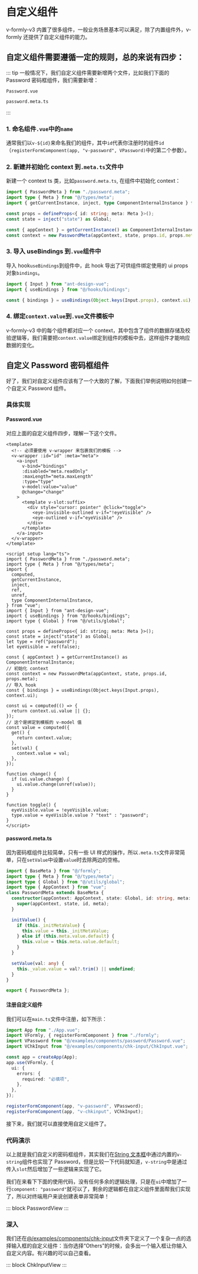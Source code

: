# 自定义组件

v-formly-v3 内置了很多组件，一般业务场景基本可以满足，除了内置组件外，v-formly 还提供了自定义组件的能力。

## 自定义组件需要遵循一定的规则，总的来说有四步：

::: tip
一般情况下，我们自定义组件需要新增两个文件，比如我们下面的 Password 密码框组件，我们需要新增：

`Password.vue`

`password.meta.ts`

:::

### 1. 命名组件`.vue`中的`name`

通常我们以`v-${id}`来命名我们的组件，其中`id`代表你注册时的组件`id`（`registerFormComponent(app, "v-password", VPassword)`中的第二个参数）。

### 2. 新建并初始化 context 到`.meta.ts`文件中

新建一个 context ts 类，比如`password.meta.ts`, 在组件中初始化 context：

```ts {9}
import { PasswordMeta } from "./password.meta";
import type { Meta } from "@/types/meta";
import { getCurrentInstance, inject, type ComponentInternalInstance } from "vue";

const props = defineProps<{ id: string; meta: Meta }>();
const state = inject("state") as Global;

const { appContext } = getCurrentInstance() as ComponentInternalInstance;
const context = new PasswordMeta(appContext, state, props.id, props.meta);
```

### 3. 导入 useBindings  到`.vue`组件中

导入 hook`useBindings`到组件中，此 hook 导出了可供组件绑定使用的 ui props 对象`bindings`。

```ts {4}
import { Input } from "ant-design-vue";
import { useBindings } from "@/hooks/bindings";

const { bindings } = useBindings(Object.keys(Input.props), context.ui);
```

### 4. 绑定`context.value`到`.vue`文件模板中

v-formly-v3 中的每个组件都对应一个 context，其中包含了组件的数据存储及校验逻辑等，我们需要把`context.value`绑定到组件的模板中去，这样组件才能响应数据的变化。

## 自定义 Password 密码框组件

好了，我们对自定义组件应该有了一个大致的了解，下面我们举例说明如何创建一个自定义 Password 组件。

### 具体实现

#### Password.vue

对应上面的自定义组件四步，理解一下这个文件。

```vue {3,19,44,46,52-59}
<template>
  <!-- 必须要使用 v-wrapper 来包裹我们的模板 -->
  <v-wrapper :id="id" :meta="meta">
    <a-input
      v-bind="bindings"
      :disabled="meta.readOnly"
      :maxLength="meta.maxLength"
      :type="type"
      v-model:value="value"
      @change="change"
    >
      <template v-slot:suffix>
        <div style="cursor: pointer" @click="toggle">
          <eye-invisible-outlined v-if="!eyeVisible" />
          <eye-outlined v-if="eyeVisible" />
        </div>
      </template>
    </a-input>
  </v-wrapper>
</template>

<script setup lang="ts">
import { PasswordMeta } from "./password.meta";
import type { Meta } from "@/types/meta";
import {
  computed,
  getCurrentInstance,
  inject,
  ref,
  unref,
  type ComponentInternalInstance,
} from "vue";
import { Input } from "ant-design-vue";
import { useBindings } from "@/hooks/bindings";
import type { Global } from "@/utils/global";

const props = defineProps<{ id: string; meta: Meta }>();
const state = inject("state") as Global;
let type = ref("password");
let eyeVisible = ref(false);

const { appContext } = getCurrentInstance() as ComponentInternalInstance;
// 初始化 context
const context = new PasswordMeta(appContext, state, props.id, props.meta);
// 导入 hook
const { bindings } = useBindings(Object.keys(Input.props), context.ui);

const ui = computed(() => {
  return context.ui.value || {};
});
// 这个是绑定到模板的 v-model 值
const value = computed({
  get() {
    return context.value;
  },
  set(val) {
    context.value = val;
  },
});

function change() {
  if (ui.value.change) {
    ui.value.change(unref(value));
  }
}

function toggle() {
  eyeVisible.value = !eyeVisible.value;
  type.value = eyeVisible.value ? "text" : "password";
}
</script>
```

#### password.meta.ts

因为密码框组件比较简单，只有一些 UI 样式的操作，所以`.meta.ts`文件非常简单，只在`setValue`中设置`value`时去除两边的空格。

```ts {19}
import { BaseMeta } from "@/formly";
import type { Meta } from "@/types/meta";
import type { Global } from "@/utils/global";
import type { AppContext } from "vue";
class PasswordMeta extends BaseMeta {
  constructor(appContext: AppContext, state: Global, id: string, meta: Meta) {
    super(appContext, state, id, meta);
  }

  initValue() {
    if (this._initMetaValue) {
      this.value = this._initMetaValue;
    } else if (this.meta.value.default) {
      this.value = this.meta.value.default;
    }
  }

  setValue(val: any) {
    this._value.value = val?.trim() || undefined;
  }
}

export { PasswordMeta };
```

#### 注册自定义组件

我们可以在`main.ts`文件中注册，如下所示：

```ts {15-16}
import App from "./App.vue";
import VFormly, { registerFormComponent } from "./formly";
import VPassword from "@/examples/components/password/Password.vue";
import VChkInput from "@/examples/components/chk-input/ChkInput.vue";

const app = createApp(App);
app.use(VFormly, {
  ui: {
    errors: {
      required: "必填项",
    },
  },
});

registerFormComponent(app, "v-password", VPassword);
registerFormComponent(app, "v-chkinput", VChkInput);
```

接下来，我们就可以直接使用自定义组件了。

### 代码演示

以上就是我们自定义的密码框组件，其实我们在[String 文本框](/zh/components/string.md)中通过内置的`v-string`组件也实现了 Password，但是比较一下代码就知道，`v-string`中是通过传入`slot`然后增加了一些逻辑来实现了它。

我们在来看下下面的使用代码，没有任何多余的逻辑处理，只是在`ui`中增加了一行`component: "password"`就可以了，剩余的逻辑都在自定义组件里面帮我们实现了，所以对终端用户来说创建表单非常简单！

::: block
PasswordView
:::

### 深入

我们还在[@/examples/components/chk-input](https://github.com/KevinZhang19870314/v-formly-v3/tree/main/src/examples/components/chk-input)文件夹下定义了一个复杂一点的选择输入框的自定义组件：当你选择“Others”的时候，会多出一个输入框让你输入自定义内容。有兴趣的可以自己查看。

::: block
ChkInputView
:::
